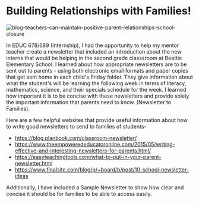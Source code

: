 <h1> Building Relationships with Families!</h1> 

![blog-teachers-can-maintain-positive-parent-relationships-school-closure](https://user-images.githubusercontent.com/105298169/167674602-bbad06e7-fac1-4b28-8f49-75c80740e40b.png)

In EDUC 678/689 (Internship), I had the opportunity to help my mentor teacher create a newsletter that included an introduction about the new interns that would be helping in the second grade classsroom at Beattie Elementary School. I learned about how appropriate newsletters are to be sent out to parents - using both electronic email formats and paper copies that get sent home in each child's Friday folder. They give information about what the student's will be learning the following week in terms of literacy, mathematics, science, and their specials schedule for the week. I learned how important it is to be concise with these newsletters and provide solely the important information that parents need to know. (Newsletter to Families).

Here are a few helpful websites that provide useful information about how to write good newsletters to send to families of students-
  - https://blog.planbook.com/classroom-newsletter/
  - https://www.theempowerededucatoronline.com/2015/05/writing-effective-and-interesting-newsletters-for-parents.html/
  - https://easyteachingtools.com/what-to-put-in-your-parent-newsletter.html
  - https://www.finalsite.com/blog/p/~board/b/post/10-school-newsletter-ideas

Additionally, I have included a Sample Newsletter to show how clear and concise it should be for families to be able to access easily. 

